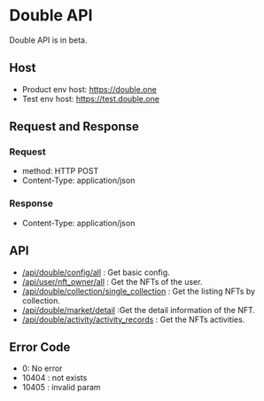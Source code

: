 # Double API
Double API is in beta.

## Host 
- Product env host: https://double.one
- Test env host: https://test.double.one

## Request and Response 
### Request 
- method: HTTP POST
- Content-Type: application/json

### Response 
- Content-Type: application/json


## API
- [/api/double/config/all](./api/double/config/all.md) : Get basic config.
- [/api/user/nft_owner/all](./api/user/nft_owner/all.md) : Get the NFTs of the user.
- [/api/double/collection/single_collection](./api/double/collection/single_collection.md) : Get the listing NFTs by collection.
- [/api/double/market/detail](./api/double/market/detail.md) :Get the detail information of the NFT.
- [/api/double/activity/activity_records](./api/double/activity/activity_records.md) : Get the NFTs activities.

## Error Code
- 0: No error
- 10404 : not exists
- 10405 : invalid param
